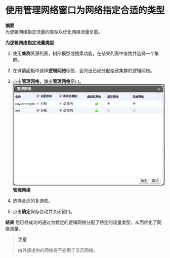 # 使用管理网络窗口为网络指定合适的类型

**摘要**<br/>
为逻辑网络指定流量的类型以优化网络流量负载。

**为逻辑网络指定流量类型**

1. 使用**集群**资源列表，树形模型或搜索功能，在结果列表中查找并选择一个集群。

2. 在详情面板中选择**逻辑网络**标签，会列出已经分配给该集群的逻辑网络。

3. 点击**管理网络**，弹出**管理网络**窗口。
![管理网络](../images/EayunOS_Cluster_Manager_Logic_Network.png)**管理网络**

4. 选择合适的复选框。

5. 点击**确定**保存变动并关闭窗口。

**结果**
您已经成功的通过为特定的逻辑网络分配了特定的流量类型，从而优化了网络流量。

> **注意**
>
> 由外部提供的网络将不能用于显示网络。

